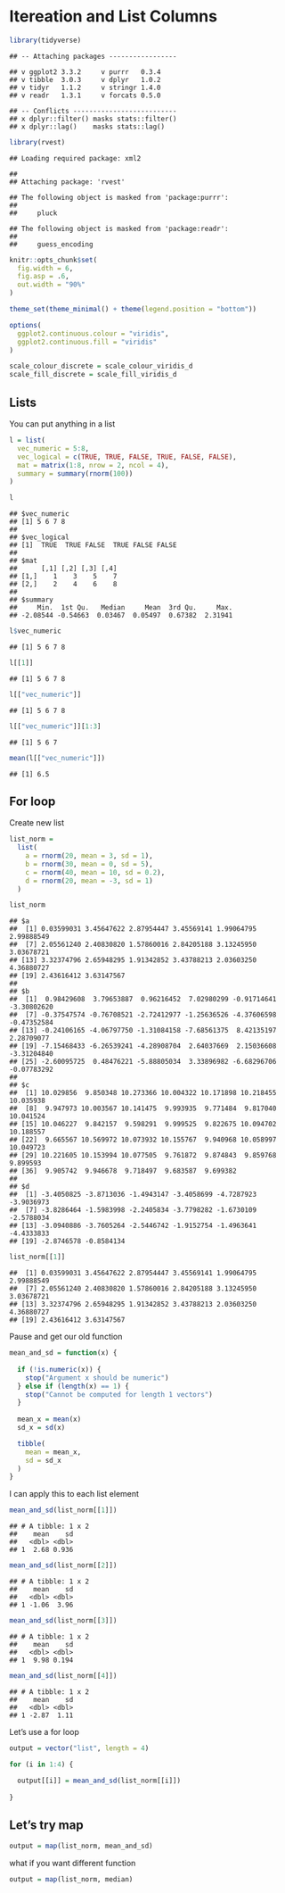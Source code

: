 Itereation and List Columns
================

``` r
library(tidyverse)
```

    ## -- Attaching packages -----------------

    ## v ggplot2 3.3.2     v purrr   0.3.4
    ## v tibble  3.0.3     v dplyr   1.0.2
    ## v tidyr   1.1.2     v stringr 1.4.0
    ## v readr   1.3.1     v forcats 0.5.0

    ## -- Conflicts --------------------------
    ## x dplyr::filter() masks stats::filter()
    ## x dplyr::lag()    masks stats::lag()

``` r
library(rvest)
```

    ## Loading required package: xml2

    ## 
    ## Attaching package: 'rvest'

    ## The following object is masked from 'package:purrr':
    ## 
    ##     pluck

    ## The following object is masked from 'package:readr':
    ## 
    ##     guess_encoding

``` r
knitr::opts_chunk$set(
  fig.width = 6, 
  fig.asp = .6,
  out.width = "90%"
)

theme_set(theme_minimal() + theme(legend.position = "bottom"))

options(
  ggplot2.continuous.colour = "viridis", 
  ggplot2.continuous.fill = "viridis"
)

scale_colour_discrete = scale_colour_viridis_d
scale_fill_discrete = scale_fill_viridis_d
```

## Lists

You can put anything in a list

``` r
l = list(
  vec_numeric = 5:8,
  vec_logical = c(TRUE, TRUE, FALSE, TRUE, FALSE, FALSE),
  mat = matrix(1:8, nrow = 2, ncol = 4),
  summary = summary(rnorm(100))
)

l
```

    ## $vec_numeric
    ## [1] 5 6 7 8
    ## 
    ## $vec_logical
    ## [1]  TRUE  TRUE FALSE  TRUE FALSE FALSE
    ## 
    ## $mat
    ##      [,1] [,2] [,3] [,4]
    ## [1,]    1    3    5    7
    ## [2,]    2    4    6    8
    ## 
    ## $summary
    ##     Min.  1st Qu.   Median     Mean  3rd Qu.     Max. 
    ## -2.08544 -0.54663  0.03467  0.05497  0.67382  2.31941

``` r
l$vec_numeric
```

    ## [1] 5 6 7 8

``` r
l[[1]]
```

    ## [1] 5 6 7 8

``` r
l[["vec_numeric"]]
```

    ## [1] 5 6 7 8

``` r
l[["vec_numeric"]][1:3]
```

    ## [1] 5 6 7

``` r
mean(l[["vec_numeric"]])
```

    ## [1] 6.5

## For loop

Create new list

``` r
list_norm = 
  list(
    a = rnorm(20, mean = 3, sd = 1),
    b = rnorm(30, mean = 0, sd = 5),
    c = rnorm(40, mean = 10, sd = 0.2),
    d = rnorm(20, mean = -3, sd = 1)
  )
```

``` r
list_norm
```

    ## $a
    ##  [1] 0.03599031 3.45647622 2.87954447 3.45569141 1.99064795 2.99888549
    ##  [7] 2.05561240 2.40830820 1.57860016 2.84205188 3.13245950 3.03678721
    ## [13] 3.32374796 2.65948295 1.91342852 3.43788213 2.03603250 4.36880727
    ## [19] 2.43616412 3.63147567
    ## 
    ## $b
    ##  [1]  0.98429608  3.79653887  0.96216452  7.02980299 -0.91714641 -3.30802620
    ##  [7] -0.37547574 -0.76708521 -2.72412977 -1.25636526 -4.37606598 -0.47352584
    ## [13] -0.24106165 -4.06797750 -1.31084158 -7.68561375  8.42135197  2.28709077
    ## [19] -7.15468433 -6.26539241 -4.28908704  2.64037669  2.15036608 -3.31204840
    ## [25] -2.60095725  0.48476221 -5.88805034  3.33896982 -6.68296706 -0.07783292
    ## 
    ## $c
    ##  [1] 10.029856  9.850348 10.273366 10.004322 10.171898 10.218455 10.035938
    ##  [8]  9.947973 10.003567 10.141475  9.993935  9.771484  9.817040 10.041524
    ## [15] 10.046227  9.842157  9.598291  9.999525  9.822675 10.094702 10.188557
    ## [22]  9.665567 10.569972 10.073932 10.155767  9.940968 10.058997 10.049723
    ## [29] 10.221605 10.153994 10.077505  9.761872  9.874843  9.859768  9.899593
    ## [36]  9.905742  9.946678  9.718497  9.683587  9.699382
    ## 
    ## $d
    ##  [1] -3.4050825 -3.8713036 -1.4943147 -3.4058699 -4.7287923 -3.9036973
    ##  [7] -3.8286464 -1.5983998 -2.2405834 -3.7798282 -1.6730109 -2.5788034
    ## [13] -3.0940886 -3.7605264 -2.5446742 -1.9152754 -1.4963641 -4.4333833
    ## [19] -2.8746578 -0.8584134

``` r
list_norm[[1]]
```

    ##  [1] 0.03599031 3.45647622 2.87954447 3.45569141 1.99064795 2.99888549
    ##  [7] 2.05561240 2.40830820 1.57860016 2.84205188 3.13245950 3.03678721
    ## [13] 3.32374796 2.65948295 1.91342852 3.43788213 2.03603250 4.36880727
    ## [19] 2.43616412 3.63147567

Pause and get our old function

``` r
mean_and_sd = function(x) {
  
  if (!is.numeric(x)) {
    stop("Argument x should be numeric")
  } else if (length(x) == 1) {
    stop("Cannot be computed for length 1 vectors")
  }
  
  mean_x = mean(x)
  sd_x = sd(x)

  tibble(
    mean = mean_x, 
    sd = sd_x
  )
}
```

I can apply this to each list element

``` r
mean_and_sd(list_norm[[1]])
```

    ## # A tibble: 1 x 2
    ##    mean    sd
    ##   <dbl> <dbl>
    ## 1  2.68 0.936

``` r
mean_and_sd(list_norm[[2]])
```

    ## # A tibble: 1 x 2
    ##    mean    sd
    ##   <dbl> <dbl>
    ## 1 -1.06  3.96

``` r
mean_and_sd(list_norm[[3]])
```

    ## # A tibble: 1 x 2
    ##    mean    sd
    ##   <dbl> <dbl>
    ## 1  9.98 0.194

``` r
mean_and_sd(list_norm[[4]])
```

    ## # A tibble: 1 x 2
    ##    mean    sd
    ##   <dbl> <dbl>
    ## 1 -2.87  1.11

Let’s use a for loop

``` r
output = vector("list", length = 4)

for (i in 1:4) {
  
  output[[i]] = mean_and_sd(list_norm[[i]])
  
}
```

## Let’s try map

``` r
output = map(list_norm, mean_and_sd)
```

what if you want different function

``` r
output = map(list_norm, median)
```
